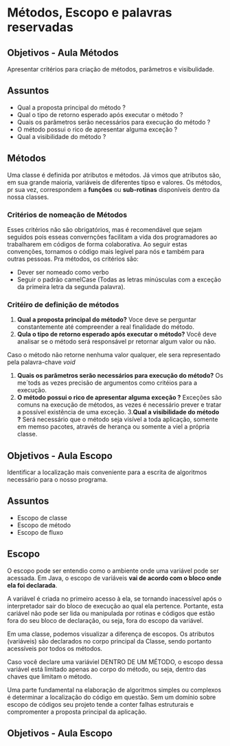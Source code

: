 # Métodos, Escopo e palavras reservadas

## Objetivos - Aula Métodos

Apresentar critérios para criação de métodos, parâmetros e visibulidade.

## Assuntos

- Qual a proposta principal do método ?
- Qual o tipo de retorno esperado após executar o método ?
- Quais os parâmetros serão necessários para execução do método ?
- O método possui o rico de apresentar alguma exceção ?
- Qual a visibilidade do método ?

## Métodos

Uma classe é definida por atributos e métodos. Já vimos que atributos são, em sua grande maioria, variáveis de diferentes tipso e valores. Os métodos, pr sua vez, correspondem a **funções** ou **sub-rotinas** disponíveis dentro da nossa classes.

### Critérios de nomeação de Métodos

Esses critérios não são obrigatórios, mas é recomendável que sejam seguidos pois esseas convernções facilitam a vida dos programadores ao trabalharem em códigos de forma colaborativa. Ao seguir estas convenções, tornamos o código mais legível para nós e também para outras pessoas. Pra métodos, os critérios são:

- Dever ser nomeado como verbo
- Seguir o padrão camelCase (Todas as letras minúsculas com a exceção da primeira letra da segunda palavra).

### Critéiro de definição de métodos

1. **Qual a proposta principal do método?** Voce deve se perguntar constantemente até compreender a real finalidade do método.
2. **Qula o tipo de retorno esperado após executar o método?** Você deve analisar se o método será responsável pr retornar algum valor ou não.

Caso o método não retorne nenhuma valor qualquer, ele sera representado pela palavra-chave *void*

1. **Quais os parãmetros serão necessários para execução do método?** Os me´tods as vezes precisão de argumentos como critéios para a execução.
2. **O método possui o rico de apresentar alguma exceção ?** Exceções são comuns na execução de métodos, as vezes é necessário prever e tratar a possível existẽncia de uma exceção.
3.**Qual a visibilidade do método ?** Será necessário que o método seja visível a toda aplicação, somente em memso pacotes, através de herança ou somente a viel a própria classe.

## Objetivos - Aula Escopo

Identificar a localização mais conveniente para a escrita de algoritmos necessário para o nosso programa.

## Assuntos

- Escopo de classe
- Escopo de método
- Escopo de fluxo

## Escopo

O escopo pode ser entendio como o ambiente onde uma variável pode ser acessada. Em Java, o escopo de variáveis **vai de acordo com o bloco onde ela foi declarada**.

A variável é criada no primeiro acesso à ela, se tornando inacessível após o interpretador sair do bloco de execução ao qual ela pertence. Portante, esta cariável não pode ser lida ou manipulada por rotinas e códigos que estão fora do seu bloco de declaração, ou seja, fora do escopo da variável.

Em uma classe, podemos visualizar a diferença de escopos. Os atributos (variáveis) são declarados no corpo principal da Classe, sendo portanto acessíveis por todos os métodos.

Caso você declare uma variáviel DENTRO DE UM MÉTODO, o escopo dessa variável está limitado apenas ao corpo do método, ou seja, dentro das chaves que limitam o método.

Uma parte fundamental na elaboração de algoritmos simples ou complexos é determinar a localização do código em questão. Sem um domínio sobre escopo de códigos seu projeto tende a conter falhas estruturais e compromenter a proposta principal da aplicação.

## Objetivos - Aula Escopo

